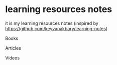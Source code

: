 # learning resources notes
it is my learning resources notes (inspired by https://github.com/keyvanakbary/learning-notes)

Books

Articles

Videos
